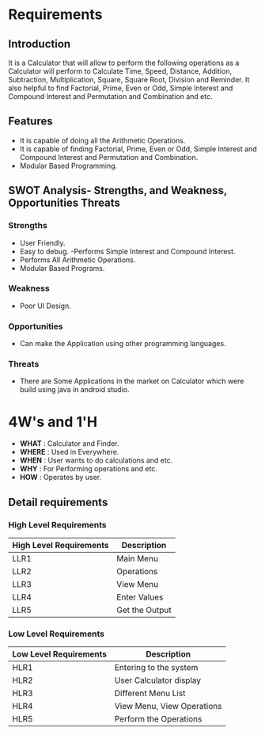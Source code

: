 # Requirements
## Introduction
It is a Calculator that will allow to perform the following operations as a Calculator will perform to Calculate Time, Speed, Distance, Addition, Subtraction, Multiplication, Square, Square Root, Division and Reminder.
It also helpful to find Factorial, Prime, Even or Odd, Simple Interest and Compound Interest and Permutation and Combination and etc.
## Features
- It is capable of doing all the Arithmetic Operations.
- It is capable of finding Factorial, Prime, Even or Odd, Simple Interest and Compound Interest and Permutation and Combination.
- Modular Based Programming.

## SWOT Analysis- Strengths, and Weakness, Opportunities Threats
### Strengths
- User Friendly.
- Easy to debug.
-Performs Simple Interest and Compound Interest.
- Performs All Arithmetic Operations.
- Modular Based Programs.

### Weakness
- Poor UI Design.

### Opportunities
- Can make the Application using other programming languages.

### Threats
- There are Some Applications in the market on Calculator which were build using java in android studio.

# 4W's and 1'H
- **WHAT** : Calculator and Finder.
- **WHERE** : Used in Everywhere.
- **WHEN** : User wants to do calculations and etc.
- **WHY** : For Performing operations and etc.
- **HOW** : Operates by user.

## Detail requirements
### High Level Requirements
| High Level Requirements      | Description |
| ----------- | ----------- |
| LLR1      | Main Menu     |
| LLR2   | Operations|
| LLR3   | View Menu|
| LLR4   |Enter Values|
| LLR5   | Get the Output |

### Low Level Requirements
| Low Level Requirements      | Description |
| ----------- | ----------- |
| HLR1      | Entering to the system     |
| HLR2   | User Calculator display|
| HLR3   | Different Menu List|
| HLR4   | View Menu, View Operations|
| HLR5   | Perform the Operations|
